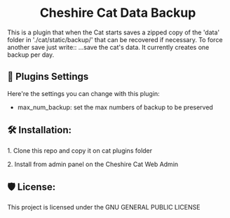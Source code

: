 <h1 align="center" id="title">Cheshire Cat Data Backup</h1>

<p id="description">This is a plugin that when the Cat starts saves a zipped copy of the 'data' folder in './cat/static/backup/' that can be recovered if necessary. To force another save just write:: ...save the cat's data. It currently creates one backup per day.</p>
  
<h2>🧐 Plugins Settings</h2>

Here're the settings you can change with this plugin:

- max_num_backup: set the max numbers of backup to be preserved

<h2>🛠️ Installation:</h2>

<p>1. Clone this repo and copy it on cat plugins folder</p>
<p>2. Install from admin panel on the Cheshire Cat Web Admin</p>

<h2>🛡️ License:</h2>
This project is licensed under the GNU GENERAL PUBLIC LICENSE
